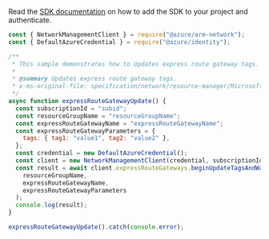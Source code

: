 Read the [SDK documentation](https://github.com/Azure/azure-sdk-for-js/blob/%40azure%2Farm-network_27.0.0/sdk/network/arm-network/README.md) on how to add the SDK to your project and authenticate.

```javascript
const { NetworkManagementClient } = require("@azure/arm-network");
const { DefaultAzureCredential } = require("@azure/identity");

/**
 * This sample demonstrates how to Updates express route gateway tags.
 *
 * @summary Updates express route gateway tags.
 * x-ms-original-file: specification/network/resource-manager/Microsoft.Network/stable/2021-05-01/examples/ExpressRouteGatewayUpdateTags.json
 */
async function expressRouteGatewayUpdate() {
  const subscriptionId = "subid";
  const resourceGroupName = "resourceGroupName";
  const expressRouteGatewayName = "expressRouteGatewayName";
  const expressRouteGatewayParameters = {
    tags: { tag1: "value1", tag2: "value2" },
  };
  const credential = new DefaultAzureCredential();
  const client = new NetworkManagementClient(credential, subscriptionId);
  const result = await client.expressRouteGateways.beginUpdateTagsAndWait(
    resourceGroupName,
    expressRouteGatewayName,
    expressRouteGatewayParameters
  );
  console.log(result);
}

expressRouteGatewayUpdate().catch(console.error);
```

